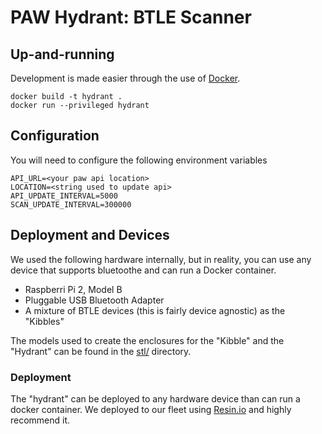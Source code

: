 # PAW Hydrant: BTLE Scanner


## Up-and-running

Development is made easier through the use of [Docker](https://docs.docker.com/).

```
docker build -t hydrant .
docker run --privileged hydrant
```

## Configuration

You will need to configure the following environment variables

```
API_URL=<your paw api location>
LOCATION=<string used to update api>
API_UPDATE_INTERVAL=5000
SCAN_UPDATE_INTERVAL=300000
```


## Deployment and Devices

We used the following hardware internally, but in reality, you can use any device that supports bluetoothe and can run a Docker container.

- Raspberri Pi 2, Model B
- Pluggable USB Bluetooth Adapter
- A mixture of BTLE devices (this is fairly device agnostic) as the "Kibbles"

The models used to create the enclosures for the "Kibble" and the "Hydrant" can be found in the [stl/](https://github.com/istrategylabs/paw-hydrant/tree/master/stl) directory.

### Deployment

The "hydrant" can be deployed to any hardware device than can run a docker container. We deployed to our fleet using [Resin.io](resin.io) and highly recommend it.
